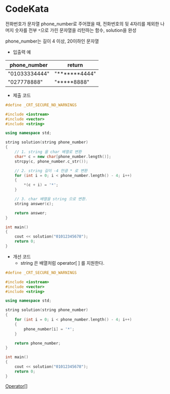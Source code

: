 # CodeKata

전화번호가 문자열 phone_number로 주어졌을 때, 전화번호의 뒷 4자리를 제외한 나머지 숫자를 전부 `*`으로 가린 문자열을 리턴하는 함수, solution을 완성

phone_number는 길이 4 이상, 20이하인 문자열

- 입출력 예

| phone_number  | return        |
| ------------- | ------------- |
| "01033334444" | "*******4444" |
| "027778888"   | "*****8888"   |

- 제출 코드
```c++
#define _CRT_SECURE_NO_WARNINGS

#include <iostream>
#include <vector>
#include <string>

using namespace std;

string solution(string phone_number)
{
	// 1. string 을 char 배열로 변환
	char* c = new char[phone_number.length()];
	strcpy(c, phone_number.c_str());

	// 2. string 길이 -4 만큼 * 로 변환
	for (int i = 0; i < phone_number.length() - 4; i++)
	{
		*(c + i) = '*';
	}

	// 3. char 배열을 string 으로 변환.
	string answer(c);

	return answer;
}

int main()
{
	cout << solution("01012345678");
	return 0;
}
```

- 개선 코드
	- string 은 배열처럼 operator\[ ] 를 지원한다.
```c++
#define _CRT_SECURE_NO_WARNINGS

#include <iostream>
#include <vector>
#include <string>

using namespace std;

string solution(string phone_number)
{
	for (int i = 0; i < phone_number.length() - 4; i++)
	{
		phone_number[i] = '*';
	}

	return phone_number;
}

int main()
{
	cout << solution("01012345678");
	return 0;
}
```

[Operator[]](/c++/STL/String.md#operator--)
